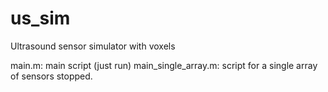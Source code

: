 # us_sim
Ultrasound sensor simulator with voxels

main.m: main script (just run)
main_single_array.m: script for a single array of sensors stopped.